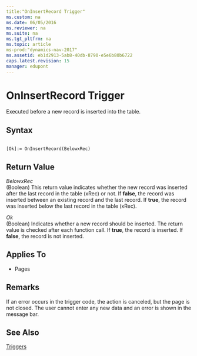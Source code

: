 ```yaml
---
title:"OnInsertRecord Trigger"
ms.custom: na
ms.date: 06/05/2016
ms.reviewer: na
ms.suite: na
ms.tgt_pltfrm: na
ms.topic: article
ms-prod:"dynamics-nav-2017"
ms.assetid: eb1d2913-5ab8-40db-8790-e5e6b80b6722
caps.latest.revision: 15
manager: edupont
---
```

# OnInsertRecord Trigger
Executed before a new record is inserted into the table.  
  
## Syntax  
  
```  
  
[Ok]:= OnInsertRecord(BelowxRec)  
```  
  
## Return Value  
 *BelowxRec*  
 \(Boolean\) This return value indicates whether the new record was inserted after the last record in the table \(xRec\) or not. If **false**, the record was inserted between an existing record and the last record. If **true**, the record was inserted below the last record in the table \(xRec\).  
  
 *Ok*  
 \(Boolean\) Indicates whether a new record should be inserted. The return value is checked after each function call. If **true**, the record is inserted. If **false**, the record is not inserted.  
  
## Applies To  
  
-   Pages  
  
## Remarks  
 If an error occurs in the trigger code, the action is canceled, but the page is not closed. The user cannot enter any new data and an error is shown in the message bar.  
  
## See Also  
 [Triggers](Triggers.md)